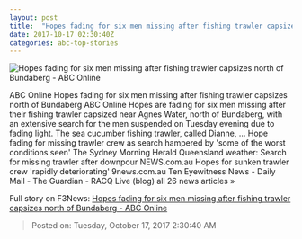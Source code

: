 ```yaml
---
layout: post
title:  "Hopes fading for six men missing after fishing trawler capsizes north of Bundaberg - ABC Online"
date: 2017-10-17 02:30:40Z
categories: abc-top-stories
---
```


![Hopes fading for six men missing after fishing trawler capsizes north of Bundaberg - ABC Online](http://www.abc.net.au/news/linkableblob/8413676/data/abc-news-og-data.jpg)

ABC Online Hopes fading for six men missing after fishing trawler capsizes north of Bundaberg ABC Online Hopes are fading for six men missing after their fishing trawler capsized near Agnes Water, north of Bundaberg, with an extensive search for the men suspended on Tuesday evening due to fading light. The sea cucumber fishing trawler, called Dianne, ... Hope fading for missing trawler crew as search hampered by 'some of the worst conditions seen' The Sydney Morning Herald Queensland weather: Search for missing trawler after downpour NEWS.com.au Hopes for sunken trawler crew 'rapidly deteriorating' 9news.com.au Ten Eyewitness News - Daily Mail - The Guardian - RACQ Live (blog) all 26 news articles »


Full story on F3News: [Hopes fading for six men missing after fishing trawler capsizes north of Bundaberg - ABC Online](http://www.f3nws.com/n/dSEsDH)

> Posted on: Tuesday, October 17, 2017 2:30:40 AM
